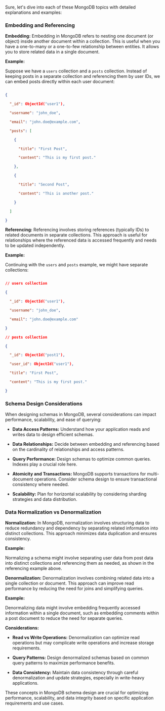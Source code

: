 Sure, let's dive into each of these MongoDB topics with detailed explanations and examples:

### Embedding and Referencing

**Embedding:** Embedding in MongoDB refers to nesting one document (or object) inside another document within a collection. This is useful when you have a one-to-many or a one-to-few relationship between entities. It allows you to store related data in a single document.

**Example:**

Suppose we have a `users` collection and a `posts` collection. Instead of keeping posts in a separate collection and referencing them by user IDs, we can embed posts directly within each user document:

```json

{

  "_id": ObjectId("user1"),

  "username": "john_doe",

  "email": "john.doe@example.com",

  "posts": [

    {

      "title": "First Post",

      "content": "This is my first post."

    },

    {

      "title": "Second Post",

      "content": "This is another post."

    }

  ]

}

```

**Referencing:** Referencing involves storing references (typically IDs) to related documents in separate collections. This approach is useful for relationships where the referenced data is accessed frequently and needs to be updated independently.

**Example:**

Continuing with the `users` and `posts` example, we might have separate collections:

```json

// users collection

{

  "_id": ObjectId("user1"),

  "username": "john_doe",

  "email": "john.doe@example.com"

}

// posts collection

{

  "_id": ObjectId("post1"),

  "user_id": ObjectId("user1"),

  "title": "First Post",

  "content": "This is my first post."

}

```

### Schema Design Considerations

When designing schemas in MongoDB, several considerations can impact performance, scalability, and ease of querying:

- **Data Access Patterns:** Understand how your application reads and writes data to design efficient schemas.

- **Data Relationships:** Decide between embedding and referencing based on the cardinality of relationships and access patterns.

- **Query Performance:** Design schemas to optimize common queries. Indexes play a crucial role here.

- **Atomicity and Transactions:** MongoDB supports transactions for multi-document operations. Consider schema design to ensure transactional consistency where needed.

- **Scalability:** Plan for horizontal scalability by considering sharding strategies and data distribution.

### Data Normalization vs Denormalization

**Normalization:** In MongoDB, normalization involves structuring data to reduce redundancy and dependency by separating related information into distinct collections. This approach minimizes data duplication and ensures consistency.

**Example:**

Normalizing a schema might involve separating user data from post data into distinct collections and referencing them as needed, as shown in the referencing example above.

**Denormalization:** Denormalization involves combining related data into a single collection or document. This approach can improve read performance by reducing the need for joins and simplifying queries.

**Example:**

Denormalizing data might involve embedding frequently accessed information within a single document, such as embedding comments within a post document to reduce the need for separate queries.

**Considerations:**

- **Read vs Write Operations:** Denormalization can optimize read operations but may complicate write operations and increase storage requirements.

- **Query Patterns:** Design denormalized schemas based on common query patterns to maximize performance benefits.

- **Data Consistency:** Maintain data consistency through careful denormalization and update strategies, especially in write-heavy applications.

These concepts in MongoDB schema design are crucial for optimizing performance, scalability, and data integrity based on specific application requirements and use cases.